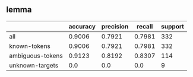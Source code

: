 
## lemma

|                  | accuracy | precision | recall | support |
|------------------|----------|-----------|--------|---------|
| all              | 0.9006   | 0.7921    | 0.7981 | 332     |
| known-tokens     | 0.9006   | 0.7921    | 0.7981 | 332     |
| ambiguous-tokens | 0.9123   | 0.8192    | 0.8307 | 114     |
| unknown-targets  | 0.0      | 0.0       | 0.0    | 9       |

